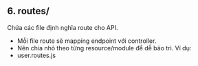 ## 6. routes/
Chứa các file định nghĩa route cho API.
- Mỗi file route sẽ mapping endpoint với controller.
- Nên chia nhỏ theo từng resource/module để dễ bảo trì.
Ví dụ:
- user.routes.js